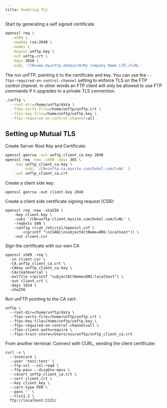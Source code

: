 ```yaml
---
title: Enabling TLS
---
```



Start by generating a self signed certificate

```sh
openssl req \
   -x509 \
   -newkey rsa:2048 \
   -nodes \
   -keyout unftp.key \
   -out unftp.crt \
   -days 3650 \
   -subj '/CN=www.myunftp.domain/O=My Company Name LTD./C=NL'
```

The run unFTP, pointing it to the certificate and key. You can use the `--ftps-required-on-control-channel` setting to enforce TLS on the FTP control channel. In other words an FTP client will only be allowed to use FTP commands if it upgrades to a private TLS connection.

```sh
./unftp \
  --root-dir=/home/unftp/data \
  --ftps-certs-file=/home/unftp/unftp.crt \
  --ftps-key-file=/home/unftp/unftp.key \
  --ftps-required-on-control-channel=all

```

## Setting up Mutual TLS

Create Server Root Key and Certificate:

```sh
openssl genrsa -out unftp_client_ca.key 2048
openssl req -new -x509 -days 365 \
	-key unftp_client_ca.key \
        -subj '/CN=unftp-ca.mysite.com/O=bol.com/C=NL' \
	-out unftp_client_ca.crt
````

Create a client side key:

```
openssl genrsa -out client.key 2048
```

Create a client side certificate signing request (CSR):

```
openssl req -new -sha256 \
    -key client.key \
    -subj '/CN=unftp-client.mysite.com/O=bol.com/C=NL' \
    -reqexts SAN \
    -config <(cat /etc/ssl/openssl.cnf \
        <(printf "\n[SAN]\nsubjectAltName=DNS:localhost")) \
    -out client.csr
```

Sign the certificate with our own CA

```
openssl x509 -req \
  -in client.csr \
  -CA unftp_client_ca.crt \
  -CAkey unftp_client_ca.key \
  -CAcreateserial \
  -extfile <(printf "subjectAltName=DNS:localhost") \
  -out client.crt \
  -days 1024 \
  -sha256
```

Run unFTP pointing to the CA cert:

```
unftp \
  --root-dir=/home/unftp/data \
  --ftps-certs-file=/home/unftp/unftp.crt \
  --ftps-key-file=/home/unftp/unftp.key \
  --ftps-required-on-control-channel=all \
  --ftps-client-auth=require \
  --ftps-trust-store=/Users/xxx/unftp/unftp_client_ca.crt
```

From another terminal: Connect with CURL, sending the client certificate:

```
curl -v \
  --insecure \
  --user 'test:test' \
  --ftp-ssl --ssl-reqd \
  --ftp-pasv --disable-epsv \
  --cacert unftp_client_ca.crt \
  --cert client.crt \
  --key client.key \
  --cert-type PEM \
  --pass '' \
  --tlsv1.2 \
  ftp://localhost:2121/  
```
